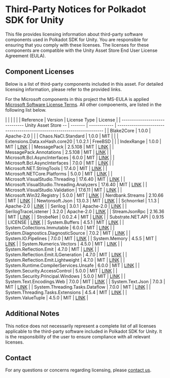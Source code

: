 # Third-Party Notices for Polkadot SDK for Unity

This file provides licensing information about third-party software components used in Polkadot SDK for Unity. You are responsible for ensuring that you
comply with these licenses. The licenses for these components are compatible with the Unity Asset Store End User License Agreement (EULA).

## Component Licenses

Below is a list of third-party components included in this asset. For detailed licensing information, please refer to the provided links.

For the Microsoft components in this project the MS-EULA is applied [Microsoft Software License Terms](http://go.microsoft.com/fwlink/?LinkId=329770). All other compoenents, are listed in the following list below.  

 |                                                     |         |              |                                                                         |
 | Reference                                           | Version | License Type | License                                                                 | 
 | ------------------------------ Unity Asset Store -- | ------- | ------------ | ----------------------------------------------------------------------- | 
 | Blake2Core                                          | 1.0.0   | Apache-2.0   |                                                                         | 
 | Chaos.NaCl.Standard                                 | 1.0.0   | MIT          |                                                                         | 
 | Extensions.Data.xxHash.core20                       | 1.0.2.1 | FreeBSD      |                                                                         | 
 | IndexRange                                          | 1.0.0   | MIT          | [LINK](https://licenses.nuget.org/MIT)                                  | 
 | MessagePack                                         | 2.5.108 | MIT          | [LINK](https://licenses.nuget.org/MIT)                                  | 
 | MessagePack.Annotations                             | 2.5.108 | MIT          | [LINK](https://licenses.nuget.org/MIT)                                  | 
 | Microsoft.Bcl.AsyncInterfaces                       | 6.0.0   | MIT          | [LINK](https://licenses.nuget.org/MIT)                                  | 
 | Microsoft.Bcl.AsyncInterfaces                       | 7.0.0   | MIT          | [LINK](https://licenses.nuget.org/MIT)                                  | 
 | Microsoft.NET.StringTools                           | 17.4.0  | MIT          | [LINK](https://licenses.nuget.org/MIT)                                  | 
 | Microsoft.NETCore.Platforms                         | 5.0.0   | MIT          | [LINK](https://licenses.nuget.org/MIT)                                  | 
 | Microsoft.VisualStudio.Threading                    | 17.6.40 | MIT          | [LINK](https://licenses.nuget.org/MIT)                                  | 
 | Microsoft.VisualStudio.Threading.Analyzers          | 17.6.40 | MIT          | [LINK](https://licenses.nuget.org/MIT)                                  | 
 | Microsoft.VisualStudio.Validation                   | 17.6.11 | MIT          | [LINK](https://licenses.nuget.org/MIT)                                  | 
 | Microsoft.Win32.Registry                            | 5.0.0   | MIT          | [LINK](https://licenses.nuget.org/MIT)                                  | 
 | Nerdbank.Streams                                    | 2.10.66 | MIT          | [LINK](https://licenses.nuget.org/MIT)                                  | 
 | Newtonsoft.Json                                     | 13.0.3  | MIT          | [LINK](https://licenses.nuget.org/MIT)                                  | 
 | Schnorrkel                                          | 1.1.3   | Apache-2.0   | [LINK](https://www.nuget.org/packages/Schnorrkel/1.1.3/License)         | 
 | Serilog                                             | 3.0.1   | Apache-2.0   | [LINK](https://licenses.nuget.org/Apache-2.0)                           | 
 | SerilogTraceListener                                | 3.2.0   | Apache-2.0   | [LINK](https://www.apache.org/licenses/LICENSE-2.0)                     | 
 | StreamJsonRpc                                       | 2.16.36 | MIT          | [LINK](https://licenses.nuget.org/MIT)                                  | 
 | StrobeNet                                           | 0.0.2.4 | MIT          | [LINK](https://github.com/Fasjeit/StrobeNet/blob/master/LICENSE)        | 
 | Substrate.NET.API                                   | 0.9.15  | LICENSE      | [LINK](https://www.nuget.org/packages/Substrate.NET.API/0.9.15/License) | 
 | System.Buffers                                      | 4.5.1   | MIT          | [LINK](https://github.com/dotnet/corefx/blob/master/LICENSE.TXT)        | 
 | System.Collections.Immutable                        | 6.0.0   | MIT          | [LINK](https://licenses.nuget.org/MIT)                                  | 
 | System.Diagnostics.DiagnosticSource                 | 7.0.2   | MIT          | [LINK](https://licenses.nuget.org/MIT)                                  | 
 | System.IO.Pipelines                                 | 7.0.0   | MIT          | [LINK](https://licenses.nuget.org/MIT)                                  | 
 | System.Memory                                       | 4.5.5   | MIT          | [LINK](https://github.com/dotnet/corefx/blob/master/LICENSE.TXT)        | 
 | System.Numerics.Vectors                             | 4.5.0   | MIT          | [LINK](https://github.com/dotnet/corefx/blob/master/LICENSE.TXT)        | 
 | System.Reflection.Emit                              | 4.7.0   | MIT          | [LINK](https://licenses.nuget.org/MIT)                                  | 
 | System.Reflection.Emit.ILGeneration                 | 4.7.0   | MIT          | [LINK](https://licenses.nuget.org/MIT)                                  | 
 | System.Reflection.Emit.Lightweight                  | 4.7.0   | MIT          | [LINK](https://licenses.nuget.org/MIT)                                  | 
 | System.Runtime.CompilerServices.Unsafe              | 6.0.0   | MIT          | [LINK](https://licenses.nuget.org/MIT)                                  | 
 | System.Security.AccessControl                       | 5.0.0   | MIT          | [LINK](https://licenses.nuget.org/MIT)                                  | 
 | System.Security.Principal.Windows                   | 5.0.0   | MIT          | [LINK](https://licenses.nuget.org/MIT)                                  | 
 | System.Text.Encodings.Web                           | 7.0.0   | MIT          | [LINK](https://licenses.nuget.org/MIT)                                  | 
 | System.Text.Json                                    | 7.0.3   | MIT          | [LINK](https://licenses.nuget.org/MIT)                                  | 
 | System.Threading.Tasks.Dataflow                     | 7.0.0   | MIT          | [LINK](https://licenses.nuget.org/MIT)                                  | 
 | System.Threading.Tasks.Extensions                   | 4.5.4   | MIT          | [LINK](https://github.com/dotnet/corefx/blob/master/LICENSE.TXT)        | 
 | System.ValueTuple                                   | 4.5.0   | MIT          | [LINK](https://github.com/dotnet/corefx/blob/master/LICENSE.TXT)        | 

## Additional Notes

This notice does not necessarily represent a complete list of all licenses applicable to the third-party software included in Polkadot SDK for Unity. It is
the responsibility of the user to ensure compliance with all relevant licenses.

## Contact

For any questions or concerns regarding licensing, please [contact us](https://github.com/SubstrateGaming/Polkadot.Unity.SDK/wiki/Support-and-Contact).

